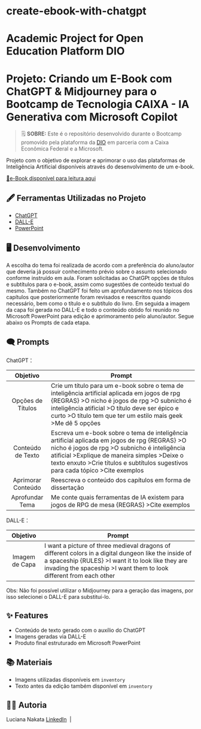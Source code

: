 # create-ebook-with-chatgpt
# Academic Project for Open Education Platform DIO 


# Projeto: Criando um E-Book com ChatGPT & Midjourney para o Bootcamp de Tecnologia CAIXA - IA Generativa com Microsoft Copilot


 > 🗒️ **SOBRE:** Este é o repositório desenvolvido durante o Bootcamp promovido pela plataforma da [DIO](https://dio.me) em parceria com a Caixa Econômica Federal e a Microsoft.

Projeto com o objetivo de explorar e aprimorar o uso das plataformas de Inteligência Artificial disponíveis através do desenvolvimento de um e-book. 

<a href="https://github.com/lsnakata/create-ebook-with-chatgpt/blob/main/E-book_Desafio_DIO.pdf" title="View PDF Now"> 📕e-Book disponível para leitura aqui</a>


## 🖋️ Ferramentas Utilizadas no Projeto

- [ChatGPT](https://chat.openai.com/) 
- [DALL-E](https://openai.com/index/dall-e/)
- [PowerPoint](https://www.microsoft.com/en/microsoft-365/powerpoint)


## 🖥️ Desenvolvimento 

A escolha do tema foi realizada de acordo com a preferência do aluno/autor que deveria já possuir conhecimento prévio sobre o assunto selecionado conforme instruído em aula. 
Foram solicitadas ao ChatGPt opções de títulos e subtítulos para o e-book, assim como sugestões de conteúdo textual do mesmo. 
Também no ChatGPT foi feito um aprofundamento nos tópicos dos capítulos que posteriormente foram revisados e reescritos quando necessário, bem como o título e o subtítulo do livro. 
Em seguida a imagem da capa foi gerada no DALL-E e todo o conteúdo obtido foi reunido no Microsoft PowerPoint para edição e aprimoramento pelo aluno/autor.
Segue abaixo os Prompts de cada etapa. 


## 🗨️ Prompts

ChatGPT：

|      Objetivo     | Prompt                                                                                                                                                                                                                                                                                                              |
|     :------:      | ------------------------------------------------------------------------------------------------------------------------------------------------------------------------------------------------------------------------------------------------------------------------------------------------------------------- |
| Opções de Títulos  | Crie um título para um e-book sobre o tema de inteligência artificial aplicada em jogos de rpg {REGRAS} >O nicho é jogos de rpg >O subnicho é inteligência atificial >O título deve ser épico e curto >O título tem que ter um estilo mais geek >Me dê 5 opções                                           |
| Conteúdo de Texto  | Escreva um e-book sobre o tema de inteligência artificial aplicada em jogos de rpg {REGRAS} >O nicho é jogos de rpg >O subnicho é inteligência atificial >Explique de maneira simples >Deixe o texto enxuto >Crie títulos e subtítulos sugestivos para cada tópico >Cite exemplos                          |
| Aprimorar Conteúdo | Reescreva o conteúdo dos capítulos em forma de dissertação                                                                           |
|  Aprofundar Tema   | Me conte quais ferramentas de IA existem para jogos de RPG de mesa {REGRAS} >Cite exemplos                                           |

DALL-E：

|     Objetivo     | Prompt                                                                                 |
|      :----:      | -------------------------------------------------------------------------------------- |
|  Imagem de Capa  | I want a picture of three medieval dragons of different colors in a digital dungeon like the inside of a spaceship {RULES} >I want it to look like they are invading the spaceship >I want them to look different from each other                                   |
Obs: Não foi possível utilizar o Midjourney para a geração das imagens, por isso selecionei o DALL-E para substituí-lo.


## ✨ Features

- Conteúdo de texto gerado com o auxílio do ChatGPT
- Imagens geradas via DALL-E
- Produto final estruturado em Microsoft PowerPoint
  

## 📚 Materiais

- Imagens utilizadas disponíveis em `inventory`
- Texto antes da edição também disponível em `inventory`


## 👨‍💻 Autoria

Luciana Nakata
<a href="www.linkedin.com/in/luciana-nakata-43397b86">LinkedIn</a>
&nbsp;|&nbsp;
